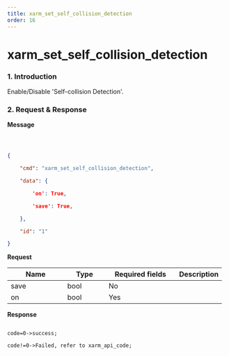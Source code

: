 ```yaml
---
title: xarm_set_self_collision_detection
order: 16
---
```

# xarm\_set\_self\_collision\_detection



### 1. Introduction



Enable/Disable 'Self-collision Detection'.



### 2. Request & Response



**Message**

```json



{

    "cmd": "xarm_set_self_collision_detection",

    "data": {

        'on': True,    

        'save': True,

    },

    "id": "1"

}

```

**Request**



<table data-full-width="true"><thead><tr><th width="114">Name</th><th width="79">Type</th><th width="146">Required fields</th><th>Description</th></tr></thead><tbody><tr><td>save</td><td>bool</td><td>No</td><td></td></tr><tr><td>on</td><td>bool</td><td>Yes</td><td></td></tr></tbody></table>



**Response**

```

code=0->success;

code!=0->Failed, refer to xarm_api_code;

```


